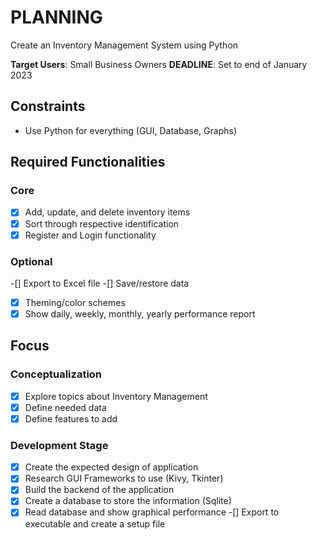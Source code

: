 # PLANNING

Create an Inventory Management System using Python

**Target Users**: Small Business Owners
**DEADLINE**: Set to end of January 2023

## Constraints

- Use Python for everything (GUI, Database, Graphs)

## Required Functionalities

### Core

-[x] Add, update, and delete inventory items
-[x] Sort through respective identification
-[x] Register and Login functionality

### Optional

-[] Export to Excel file
-[] Save/restore data
-[x] Theming/color schemes
-[x] Show daily, weekly, monthly, yearly performance report

## Focus

### Conceptualization

-[x] Explore topics about Inventory Management
-[x] Define needed data
-[x] Define features to add

### Development Stage

-[x] Create the expected design of application
-[x] Research GUI Frameworks to use (Kivy, Tkinter)
-[x] Build the backend of the application
-[x] Create a database to store the information (Sqlite)
-[x] Read database and show graphical performance
-[] Export to executable and create a setup file
